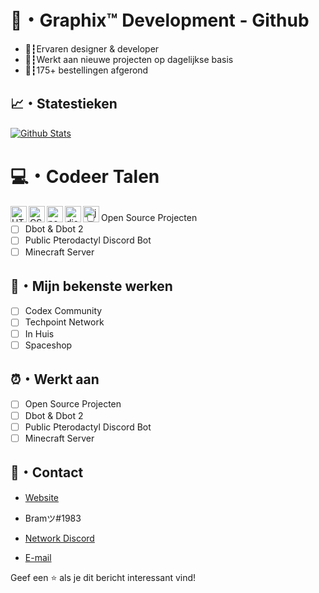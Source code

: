 # 📌・Graphix™ Development - Github

- 👔┇Ervaren designer & developer 
- 📆┇Werkt aan nieuwe projecten op dagelijkse basis
- 🛒┇175+ bestellingen afgerond

## 📈・Statestieken

<p align="left">
    <a href="https://github.com/GraphixDevelopment?tab=repositories" title="Profile">
        <img src="https://github-readme-stats.vercel.app/api?username=GraphixDevelopment&show_icons=true&theme=graywhite&border_color=aaa&custom_title=My%20GitHub%20Stats&border_radius=25" alt="Github Stats" />
    </a>

</p>

# 💻・Codeer Talen 

<img align="left" alt="HTML" width="26px" src="https://upload.wikimedia.org/wikipedia/commons/thumb/3/38/HTML5_Badge.svg/600px-HTML5_Badge.svg.png" />
<img align="left" alt="CSS" width="26px" src="https://www.pngkey.com/png/full/347-3470911_css3-html-css-js-logo-white.png" />
<img align="left" alt="node.js" width="26px" src="https://i.imgur.com/tYLFZBh.png" /> 
<img align="left" alt="discord.js" width="26px" src="https://i.imgur.com/SI1DZf3.png" />
<img align="left" alt="js" width="26px" src="https://i.imgur.com/3u1wzwE.png" />

## 

- [ ] Open Source Projecten
- [ ] Dbot & Dbot 2
- [ ] Public Pterodactyl Discord Bot
- [ ] Minecraft Server

## 🤖・Mijn bekenste werken

- [ ] Codex Community
- [ ] Techpoint Network
- [ ] In Huis
- [ ] Spaceshop

## ⏰・Werkt aan

- [ ] Open Source Projecten
- [ ] Dbot & Dbot 2
- [ ] Public Pterodactyl Discord Bot
- [ ] Minecraft Server

## 💼・Contact

- [Website](https://graphix-development.nl/ "Website")

- Bramツ#1983

- [Network Discord](https://discord.gg/7HyUTnJvYE "Discord Server")

- [E-mail](mailto:info@graphix-development.nl?subject=Hallo "Hallo!")

Geef een ⭐️ als je dit bericht interessant vind!

